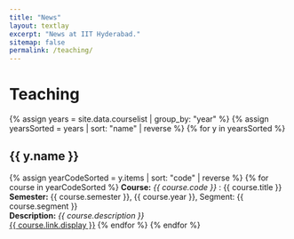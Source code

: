 ```yaml
---
title: "News"
layout: textlay
excerpt: "News at IIT Hyderabad."
sitemap: false
permalink: /teaching/
---
```


# Teaching

{% assign years = site.data.courselist | group_by: "year" %}
{% assign yearsSorted = years | sort: "name" | reverse %}
{% for y in yearsSorted %}
  <h2 id="{{ y.name }}" > {{ y.name }} </h2>
  {% assign yearCodeSorted = y.items | sort: "code" | reverse %}
  {% for course in yearCodeSorted %}
  <b>Course:</b> <em>{{ course.code }} </em>  :  {{ course.title }} <br />
  <b>Semester:</b> {{ course.semester }}, {{ course.year }}, Segment:  {{ course.segment }}  <br />
  <b>Description:</b> <span align="justify"><em>{{ course.description }} </em></span> <br />
  <a target="_blank" href="{{ course.link.url }}">{{ course.link.display }}</a>
  {% endfor %}
{% endfor %}
